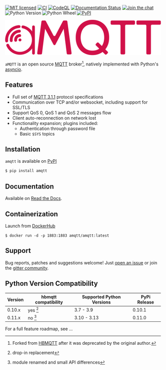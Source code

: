 [![MIT licensed](https://img.shields.io/github/license/Yakifo/amqtt?style=flat-square)](https://amqtt.readthedocs.io/en/latest/)
[![CI](https://github.com/Yakifo/amqtt/actions/workflows/ci.yml/badge.svg?branch=main)](https://github.com/Yakifo/amqtt/actions/workflows/ci.yml)
[![CodeQL](https://github.com/Yakifo/amqtt/actions/workflows/codeql-analysis.yml/badge.svg)](https://github.com/Yakifo/amqtt/actions/workflows/codeql-analysis.yml)
[![Documentation Status](https://img.shields.io/readthedocs/amqtt?style=flat-square)](https://amqtt.readthedocs.io/en/latest/)
[![Join the chat](https://img.shields.io/gitter/room/Yakifo/amqtt?style=flat-square)](https://gitter.im/amqtt/community)
![Python Version](https://img.shields.io/pypi/pyversions/amqtt?style=flat-square)
![Python Wheel](https://img.shields.io/pypi/wheel/amqtt?style=flat-square)
[![PyPI](https://img.shields.io/pypi/v/amqtt?style=flat-square)](https://pypi.org/project/amqtt/)

![docs/assets/amqtt.svg](docs/assets/amqtt.svg)

`aMQTT` is an open source [MQTT](http://www.mqtt.org) broker[^1], natively implemented with Python's [asyncio](https://docs.python.org/3/library/asyncio.html).

## Features

- Full set of [MQTT 3.1.1](http://docs.oasis-open.org/mqtt/mqtt/v3.1.1/os/mqtt-v3.1.1-os.html) protocol specifications
- Communication over TCP and/or websocket, including support for SSL/TLS
- Support QoS 0, QoS 1 and QoS 2 messages flow
- Client auto-reconnection on network lost
- Functionality expansion; plugins included:
  - Authentication through password file
  - Basic `$SYS` topics

## Installation

`amqtt` is available on [PyPI](https://pypi.python.org/pypi/amqtt)

```bash
$ pip install amqtt
```

## Documentation

Available on [Read the Docs](http://amqtt.readthedocs.org/).

## Containerization

Launch from [DockerHub](https://hub.docker.com/repository/docker/amqtt/amqtt)

```shell
$ docker run -d -p 1883:1883 amqtt/amqtt:latest
```

## Support

Bug reports, patches and suggestions welcome! Just [open an issue](https://github.com/Yakifo/amqtt/issues/new) or join the [gitter community](https://gitter.im/amqtt/community).

## Python Version Compatibility

| Version | hbmqtt compatibility | Supported Python Versions | PyPi Release |
| ------- | -------------------- | ------------------------- | ------------ |
| 0.10.x  | yes [^2]             | 3.7 - 3.9                 | 0.10.1       |
| 0.11.x  | no [^3]              | 3.10 - 3.13               | 0.11.0       |

For a full feature roadmap, see ...

[^1]: Forked from [HBMQTT](https://github.com/beerfactory/hbmqtt) after it was deprecated by the original author.
[^2]: drop-in replacement
[^3]: module renamed and small API differences
